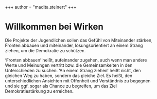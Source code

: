+++
author = "madita.steinert"
+++
# Willkommen bei Wirken

Die Projekte der Jugendlichen sollen das Gefühl von Miteinander stärken, Fronten abbauen und miteinander, lösungsorientiert an einem Strang ziehen, um die Demokratie zu schützen.

‘Fronten abbauen’ heißt, aufeinander zugehen, auch wenn man andere Werte und Meinungen vertritt bzw. die Gemeinsamkeiten in den Unterschieden zu suchen.
‘An einem Strang ziehen’ heißt nicht, den gleichen Weg zu haben, sondern das gleiche Ziel.
Es heißt, den unterschiedlichen Ansichten mit Offenheit und Verständnis zu begegnen und sie ggf. sogar als Chance zu begreifen, um das Ziel Demokratiestärkung zu erreichen.
